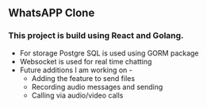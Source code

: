 ## WhatsAPP Clone
### This project is build using React and Golang.
* For storage Postgre SQL is used using GORM package
* Websocket is used for real time chatting
* Future additions I am working on - 
    * Adding the feature to send files
    * Recording audio messages and sending
    * Calling via audio/video calls